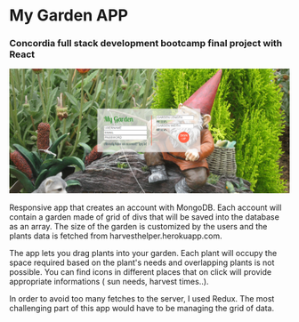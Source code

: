 # My Garden APP

### Concordia full stack development bootcamp final project with React

<img src="final_project/client/public/readmeSignIn.png">

Responsive app that creates an account with MongoDB. Each account will contain a garden made of grid of divs that will be saved into the database as an array. The size of the garden is customized by the users and the plants data is fetched from harvesthelper.herokuapp.com.

The app lets you drag plants into your garden. Each plant will occupy the space required based on the plant's needs and overlapping plants is not possible.
You can find icons in different places that on click will provide appropriate informations ( sun needs, harvest times..).

In order to avoid too many fetches to the server, I used Redux. The most challenging part of this app would have to be managing the grid of data.
